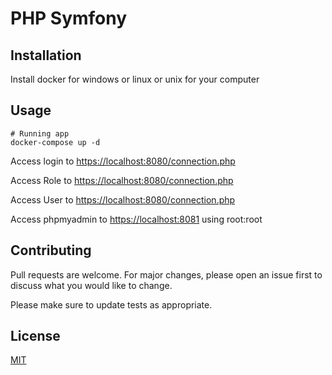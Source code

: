 # PHP Symfony 

## Installation

Install docker for windows or linux or unix for your computer

## Usage
```
# Running app
docker-compose up -d
```
Access login to [https://localhost:8080/connection.php](https://localhost:8080/login)

Access Role to [https://localhost:8080/connection.php](https://localhost:8080/role)

Access User to [https://localhost:8080/connection.php](https://localhost:8080/user)

Access phpmyadmin to [https://localhost:8081](https://localhost:8081) using root:root


## Contributing
Pull requests are welcome. For major changes, please open an issue first to discuss what you would like to change.

Please make sure to update tests as appropriate.

## License
[MIT](https://choosealicense.com/licenses/mit/)